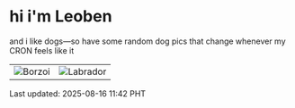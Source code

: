 # hi i'm Leoben

and i like dogs—so have some random dog pics that change whenever my CRON feels like it

|  |  |
|--------|----------|
| ![Borzoi](https://random-dog-vercel.vercel.app/api/random-borzoi?v=1755315777) | ![Labrador](https://random-dog-vercel.vercel.app/api/random-labrador?v=1755315777) |

Last updated: 2025-08-16 11:42 PHT
